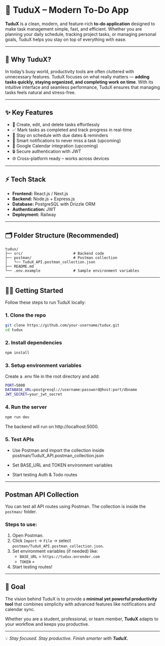 # 📝 TuduX – Modern To-Do App  

**TuduX** is a clean, modern, and feature-rich **to-do application** designed to make task management simple, fast, and efficient. Whether you are planning your daily schedule, tracking project tasks, or managing personal goals, TuduX helps you stay on top of everything with ease.  

---

## 🚀 Why TuduX?  
In today’s busy world, productivity tools are often cluttered with unnecessary features. TuduX focuses on what really matters — **adding tasks quickly, staying organized, and completing work on time**. With its intuitive interface and seamless performance, TuduX ensures that managing tasks feels natural and stress-free.  

---

## ✨ Key Features  
- 📝 Create, edit, and delete tasks effortlessly  
- ✅ Mark tasks as completed and track progress in real-time  
- 📅 Stay on schedule with due dates & reminders  
- 🔔 Smart notifications to never miss a task (upcoming) 
- 📆 Google Calendar integration (upcoming)  
- 🔒 Secure authentication with JWT  
- 🌐 Cross-platform ready – works across devices  

---

## ⚡ Tech Stack  
- **Frontend:** React.js / Next.js  
- **Backend:** Node.js + Express.js  
- **Database:** PostgreSQL with Drizzle ORM  
- **Authentication:** JWT  
- **Deployment:** Railway

---

## 🗂 Folder Structure (Recommended)

```plaintext
tudux/
├── src/                       # Backend code
├── postman/                   # Postman collection
│   └── TuduX_API.postman_collection.json
├── README.md
└── .env.example               # Sample environment variables
```


---

## 🏃‍♂️ Getting Started  

Follow these steps to run TuduX locally:  

### 1. Clone the repo

```bash
git clone https://github.com/your-username/tudux.git
cd tudux
```

### 2. Install dependencies

```bash
npm install
``` 

### 3. Setup environment variables

Create a .env file in the root directory and add:
```bash
PORT=5000
DATABASE_URL=postgresql://username:password@host:port/dbname
JWT_SECRET=your_jwt_secret
```

### 4. Run the server

```bash
npm run dev
```

The backend will run on http://localhost:5000.

### 5. Test APIs

* Use Postman and import the collection inside postman/TuduX_API.postman_collection.json

* Set BASE_URL and TOKEN environment variables

* Start testing Auth & Todo routes


---

## Postman API Collection

You can test all API routes using Postman. The collection is inside the `postman/` folder.

### Steps to use:
1. Open Postman.
2. Click `Import` → `File` → select `postman/TuduX_API.postman_collection.json`.
3. Set environment variables (if needed) like:
   - `BASE_URL` = `https://tudux.onrender.com`
   - `TOKEN` = <Your JWT Token after login>
4. Start testing routes!


---

## 🎯 Goal  
The vision behind TuduX is to provide a **minimal yet powerful productivity tool** that combines simplicity with advanced features like notifications and calendar sync.  

Whether you are a student, professional, or team member, **TuduX** adapts to your workflow and keeps you productive.  

---

💡 *Stay focused. Stay productive. Finish smarter with **TuduX.***  